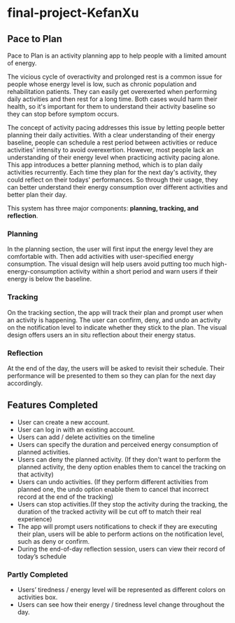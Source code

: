 # final-project-KefanXu
## Pace to Plan 
Pace to Plan is an activity planning app to help people with a limited amount of energy.

The vicious cycle of overactivity and prolonged rest is a common issue for people whose energy level is low, such as chronic population and rehabilitation patients. They can easily get overexerted when performing daily activities and then rest for a long time. Both cases would harm their health, so it's important for them to understand their activity baseline so they can stop before symptom occurs.

The concept of activity pacing addresses this issue by letting people better planning their daily activities. With a clear understanding of their energy baseline, people can schedule a rest period between activities or reduce activities' intensity to avoid overexertion. However, most people lack an understanding of their energy level when practicing activity pacing alone. This app introduces a better planning method, which is to plan daily activities recurrently. Each time they plan for the next day's activity, they could reflect on their todays' performances. So through their usage, they can better understand their energy consumption over different activities and better plan their day. 
 
This system has three major components: **planning, tracking, and reflection**.

### Planning 
In the planning section, the user will first input the energy level they are comfortable with. Then add activities with user-specified energy consumption. The visual design will help users avoid putting too much high-energy-consumption activity within a short period and warn users if their energy is below the baseline.

### Tracking
On the tracking section, the app will track their plan and prompt user when an activity is happening. The user can confirm, deny, and undo an activity on the notification level to indicate whether they stick to the plan. The visual design offers users an in situ reflection about their energy status.

### Reflection
At the end of the day, the users will be asked to revisit their schedule. Their performance will be presented to them so they can plan for the next day accordingly. 

## Features Completed
- User can create a new account.
- User can log in with an existing account.
- Users can add / delete activities on the timeline
- Users can specify the duration and perceived energy consumption of planned activities.
- Users can deny the planned activity. (If they don't want to perform the planned activity, the deny option enables them to cancel the tracking on that activity)
- Users can undo activities. (If they perform different activities from planned one, the undo option enable them to cancel that incorrect record at the end of the tracking)
- Users can stop activities.(If they stop the activity during the tracking, the duration of the tracked activity will be cut off to match their real experience)
- The app will prompt users notifications to check if they are executing their plan, users will be able to perform actions on the notification level, such as deny or confirm.
- During the end-of-day reflection session, users can view their record of today’s schedule
### Partly Completed
- Users’ tiredness / energy level will be represented as different colors on activities box.
- Users can see how their energy / tiredness level change throughout the day.
 
